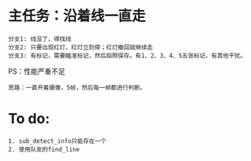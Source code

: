 # 主任务：沿着线一直走
    分支1: 线没了，得找线
    分支2: 只要出现红灯，红灯立刻停；红灯撤回就继续走
    分支3: 有标记，需要瞄准标记，然后拍照保存。有1、2、3、4、5五张标记，有其他干扰。

PS：性能严重不足

    思路：一直开着摄像，5帧，然后每一帧都进行判断。

# To do:
    1. sub_detect_info只能存在一个
    2. 使用队友的find_line
